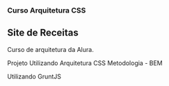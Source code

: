 ### Curso Arquitetura CSS 
## Site de Receitas 
Curso de arquitetura da Alura. 

Projeto Utilizando Arquitetura CSS Metodologia - BEM 

Utilizando GruntJS